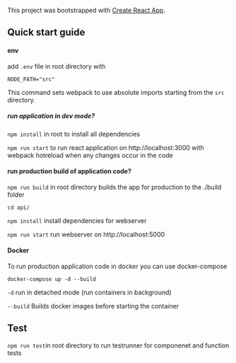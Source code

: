 This project was bootstrapped with [Create React App](https://github.com/facebook/create-react-app).

## Quick start guide

#### env
add `.env` file in root directory with

`NODE_PATH="src"`

This command sets webpack to use absolute imports starting from the `src` directory.

##### run application in dev mode?

`npm install` in root to install all dependencies

`npm run start` to run react application on http://localhost:3000 with webpack hotreload when any changes occur in the code


#### run production build of application code?
`npm run build` in root directory builds the app for production to the ./build folder

`cd api/`

`npm install` install dependencies for webserver

`npm run start` run webserver on http://localhost:5000

#### Docker

To run production application code in docker you can use docker-compose

`docker-compose up -d --build`

`-d` run in detached mode (run containers in background)

`--build` Builds docker images before starting the container


## Test

`npm run test`in root directory to run testrunner for componenet and function tests
